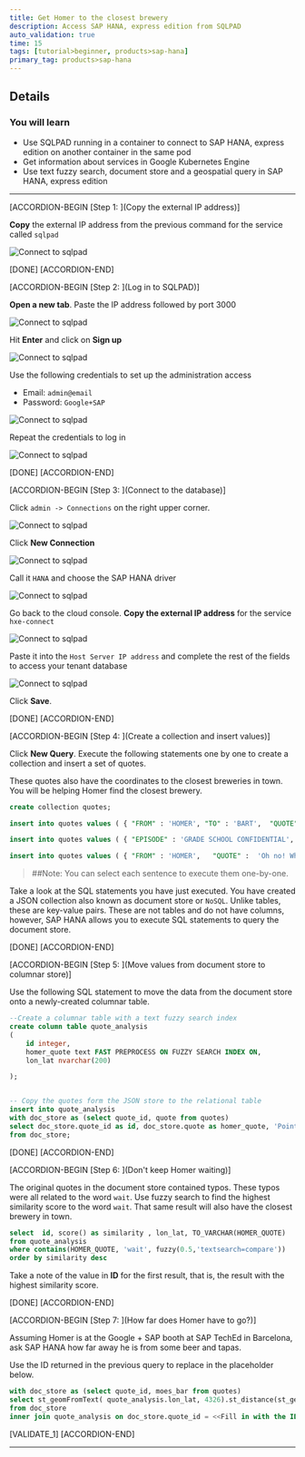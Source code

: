 ```yaml
---
title: Get Homer to the closest brewery
description: Access SAP HANA, express edition from SQLPAD
auto_validation: true
time: 15
tags: [tutorial>beginner, products>sap-hana]
primary_tag: products>sap-hana
---
```



## Details
### You will learn
  - Use SQLPAD running in a container to connect to SAP HANA, express edition on another container in the same pod
  - Get information about services in Google Kubernetes Engine
  - Use text fuzzy search, document store and a geospatial query in SAP HANA, express edition

---

[ACCORDION-BEGIN [Step 1: ](Copy the external IP address)]

**Copy** the external IP address from the previous command for the service called `sqlpad`

![Connect to sqlpad](1.png)


[DONE]
[ACCORDION-END]


[ACCORDION-BEGIN [Step 2: ](Log in to SQLPAD)]

**Open a new tab**. Paste the IP address followed by port 3000

![Connect to sqlpad](3.png)

Hit **Enter** and click on **Sign up**

![Connect to sqlpad](2.png)

Use the following credentials to set up the administration access

-   Email: `admin@email`
-   Password: `Google+SAP`

![Connect to sqlpad](4.png)

Repeat the credentials to log in

![Connect to sqlpad](5.png)

[DONE]
[ACCORDION-END]

[ACCORDION-BEGIN [Step 3: ](Connect to the database)]

Click `admin -> Connections` on the right upper corner.

![Connect to sqlpad](6.png)

Click **New Connection**

![Connect to sqlpad](7.png)

Call it `HANA` and choose the SAP HANA driver

![Connect to sqlpad](8.png)

Go back to the cloud console.  **Copy the external IP address** for the service `hxe-connect`

![Connect to sqlpad](9.png)

Paste it into the `Host Server IP address` and complete the rest of the fields to access your tenant database

![Connect to sqlpad](10.png)

Click **Save**.

[DONE]
[ACCORDION-END]

[ACCORDION-BEGIN [Step 4: ](Create a collection and insert values)]

Click **New Query**. Execute the following statements one by one to create a collection and insert a set of quotes.

These quotes also have the coordinates to the closest breweries in town. You will be helping Homer find the closest brewery.

```sql
create collection quotes;

insert into quotes values ( { "FROM" : 'HOMER', "TO" : 'BART',  "QUOTE" :  'I want to share something with you: The three little sentences that will get you through life. Number 1: Cover for me. Number 2: Oh, good idea, Boss! Number 3: It wai like that when I got here.', "MOES_BAR" : 'Point(  -86.880306 36.508361 )', "QUOTE_ID" : 1  });

insert into quotes values ( { "EPISODE" : 'GRADE SCHOOL CONFIDENTIAL', "FROM" : 'HOMER',   "QUOTE" :  'Wait a minute. Bart''s teacher is named Krabappel? Oh, I''ve been calling her Crandall. Why did not anyone tell me? Ohhh, I have been making an idiot out of myself!', "QUOTE_ID" : 2, "MOES_BAR" : 'Point( 2.161018 41.392641 )' });

insert into quotes values ( { "FROM" : 'HOMER',   "QUOTE" :  'Oh no! What have I done? I smashed open my little boy''s piggy bank, and for what? A few measly cents, not even enough to buy one beer. Weit a minute, lemme count and make sure…not even close.', "MOES_BAR" : 'Point( -122.400690 37.784366 )', "QUOTE_ID" : 3 });
```

> ##Note: You can select each sentence to execute them one-by-one.

Take a look at the SQL statements you have just executed. You have created a JSON collection also known as document store or `NoSQL`. Unlike tables, these are key-value pairs. These are not tables and do not have columns, however, SAP HANA allows you to execute SQL statements to query the document store.

[DONE]
[ACCORDION-END]

[ACCORDION-BEGIN [Step 5: ](Move values from document store to columnar store)]

Use the following SQL statement to move the data from the document store onto a newly-created columnar table.

```sql
--Create a columnar table with a text fuzzy search index
create column table quote_analysis
(
	id integer,
	homer_quote text FAST PREPROCESS ON FUZZY SEARCH INDEX ON,
	lon_lat nvarchar(200)

);


-- Copy the quotes form the JSON store to the relational table
insert into quote_analysis
with doc_store as (select quote_id, quote from quotes)
select doc_store.quote_id as id, doc_store.quote as homer_quote, 'Point( 2.151255 41.354159 )'
from doc_store;
```


[DONE]
[ACCORDION-END]

[ACCORDION-BEGIN [Step 6: ](Don't keep Homer waiting)]

The original quotes in the document store contained typos. These typos were all related to the word `wait`. Use fuzzy search to find the highest similarity score to the word `wait`. That same result will also have the closest brewery in town.

```sql
select  id, score() as similarity , lon_lat, TO_VARCHAR(HOMER_QUOTE)
from quote_analysis
where contains(HOMER_QUOTE, 'wait', fuzzy(0.5,'textsearch=compare'))
order by similarity desc
```

Take a note of the value in **ID** for the first result, that is, the result with the highest similarity score.

[DONE]
[ACCORDION-END]

[ACCORDION-BEGIN [Step 7: ](How far does Homer have to go?)]

Assuming Homer is at the Google + SAP booth at SAP TechEd in Barcelona, ask SAP HANA how far away he is from some beer and tapas.

Use the ID returned in the previous query to replace in the placeholder below.

```sql
with doc_store as (select quote_id, moes_bar from quotes)
select st_geomFromText( quote_analysis.lon_lat, 4326).st_distance(st_geomFromtext( doc_store.moes_bar, 4326), 'meter') / 1000 as DISTANCE_KM
from doc_store
inner join quote_analysis on doc_store.quote_id = <<Fill in with the ID of the highest similarity score>>;
```


[VALIDATE_1]
[ACCORDION-END]

---
